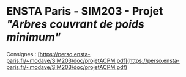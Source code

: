 # ENSTA Paris - SIM203 - Projet _"Arbres couvrant de poids minimum"_

Consignes : [https://perso.ensta-paris.fr/~modave/SIM203/doc/projetACPM.pdf](https://perso.ensta-paris.fr/~modave/SIM203/doc/projetACPM.pdf)
